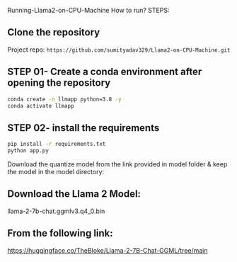 Running-Llama2-on-CPU-Machine
How to run?
STEPS:
## Clone the repository

Project repo: `https://github.com/sumityadav329/Llama2-on-CPU-Machine.git`
## STEP 01- Create a conda environment after opening the repository
``` bash
conda create -n llmapp python=3.8 -y
conda activate llmapp
```
## STEP 02- install the requirements
``` bash
pip install -r requirements.txt
python app.py
```
Download the quantize model from the link provided in model folder & keep the model in the model directory:
## Download the Llama 2 Model:

llama-2-7b-chat.ggmlv3.q4_0.bin


## From the following link:
https://huggingface.co/TheBloke/Llama-2-7B-Chat-GGML/tree/main